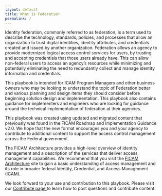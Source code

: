 ```yaml
---
layout: default
title: What is Federation
permalink: /
---
```


Identity federation, commonly referred to as federation, is a term used to describe the technology, standards, policies, and processes that allow an organization to trust digital identities, identity attributes, and credentials created and issued by another organization. Federation allows an agency to provide modernized logical access control services for users, by trusting and accepting credentials that those users already have. This can allow non-federal users to access an agency’s resources while minimizing and potentially eliminating the need to redundantly collect and manage identity information and credentials.

This playbook is intended for ICAM Program Managers and other business owners who may be looking to understand the topic of Federation better and various planning and design items they should consider before beginning solution design and implementation. This playbook also contains guidance for implementers and engineers who are looking for guidance around the technical implementation of federation at their agencies.

This playbook was created using updated and migrated content that previously was found in the FICAM Roadmap and Implementation Guidance v2.0. We hope that the new format encourages you and your agency to contribute to additional content to support the access control management across the Federal government.

The FICAM Architecture provides a high-level overview of identity management and a description of the services that deliver access management capabilities. We recommend that you visit the <a href="https://arch.idmanagement.gov/" target="_blank"> FICAM Architecture</a> site to gain a basic understanding of access management and its role in broader federal Identity, Credential, and Access Management (ICAM).

We look forward to your use and contribution to this playbook. Please visit our <a href="/ficam-federation/contribute/" target =" _blank"> Contribute page </a> to learn how to post questions and contribute content.







